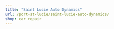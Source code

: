 ```yaml
---
title: "Saint Lucie Auto Dynamics"
url: /port-st-lucie/saint-lucie-auto-dynamics/
shop: car repair
---
```

